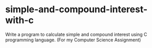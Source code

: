 # simple-and-compound-interest-with-c
Write a program to calculate simple and compound interest using C programming language. (For my Computer Science Assignment)
